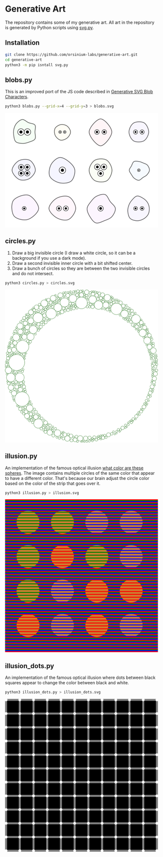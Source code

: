 # Generative Art

The repository contains some of my generative art. All art in the repository is generated by Python scripts using [svg.py](https://github.com/orsinium-labs/svg.py).

## Installation

```bash
git clone https://github.com/orsinium-labs/generative-art.git
cd generative-art
python3 -m pip isntall svg.py
```

## blobs.py

This is an improved port of the JS code described in [Generative SVG Blob Characters](https://georgefrancis.dev/writing/generative-svg-blob-characters/).

```bash
python3 blobs.py --grid-x=4 --grid-y=3 > blobs.svg
```

![generated art](./blobs.svg)

## circles.py

1. Draw a big invisible circle (I draw a white circle, so it can be a background if you use a dark mode).
1. Draw a second invisible inner circle with a bit shifted center.
1. Draw a bunch of circles so they are between the two invisible circles and do not intersect.

```bash
python3 circles.py > circles.svg
```

![generated art](./circles.svg)

## illusion.py

An implementation of the famous optical illusion [what color are these spheres](https://www.syfy.com/syfy-wire/another-brain-frying-optical-illusion-what-color-are-these-spheres). The image contains multiple circles of the same color that appear to have a different color. That's because our brain adjust the circle color based on the color of the strip that goes over it.

```bash
python3 illusion.py > illusion.svg
```

![generated art](./illusion.svg)

## illusion_dots.py

An implementation of the famous optical illusion where dots between black squares appear to change the color between black and white.

```bash
python3 illusion_dots.py > illusion_dots.svg
```

![generated art](./illusion_dots.svg)
